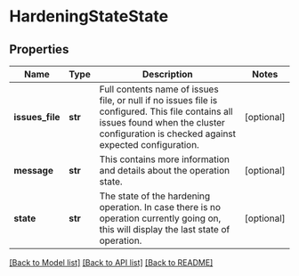 # HardeningStateState

## Properties
Name | Type | Description | Notes
------------ | ------------- | ------------- | -------------
**issues_file** | **str** | Full contents name of issues file, or null if no issues file is configured. This file contains all issues found when the cluster configuration is checked against expected configuration. | [optional] 
**message** | **str** | This contains more information and details about the operation state. | [optional] 
**state** | **str** | The state of the hardening operation. In case there is no operation currently going on, this will display the last state of operation. | [optional] 

[[Back to Model list]](../README.md#documentation-for-models) [[Back to API list]](../README.md#documentation-for-api-endpoints) [[Back to README]](../README.md)


